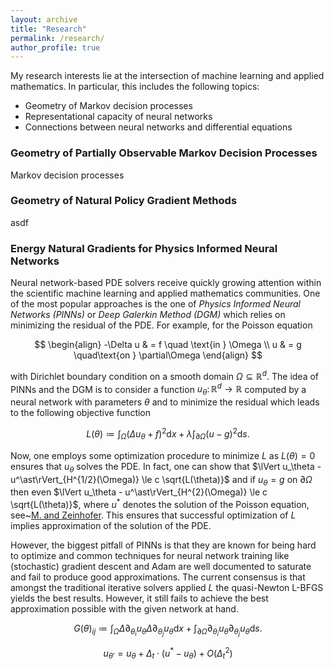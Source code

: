 ```yaml
---
layout: archive
title: "Research"
permalink: /research/
author_profile: true
---
```


My research interests lie at the intersection of machine learning and applied mathematics. In particular, this includes the following topics:
* Geometry of Markov decision processes
* Representational capacity of neural networks
* Connections between neural networks and differential equations

### Geometry of Partially Observable Markov Decision Processes
Markov decision processes 

### Geometry of Natural Policy Gradient Methods
asdf

### Energy Natural Gradients for Physics Informed Neural Networks

Neural network-based PDE solvers receive quickly growing attention within the scientific machine learning and applied mathematics communities. 
One of the most popular approaches is the one of *Physics Informed Neural Networks (PINNs)* or *Deep Galerkin Method (DGM)* which relies on minimizing the residual of the PDE.
For example, for the Poisson equation 

$$ 
\begin{align} -\Delta u & = f \quad \text{in } \Omega \\ 
u & = g \quad\text{on } \partial\Omega 
\end{align} 
$$

with Dirichlet boundary condition on a smooth domain $\Omega\subseteq\mathbb R^d$.
The idea of PINNs and the DGM is to consider a function $u_\theta\colon\mathbb R^d\to\mathbb R$ computed by a neural network with parameters $\theta$ and to minimize the residual which leads to the following objective function 

$$
L(\theta) \coloneqq \int_\Omega (\Delta u_\theta + f)^2 \mathrm dx + \lambda\int_{\partial\Omega} (u-g)^2 \mathrm ds.
$$

Now, one employs some optimization procedure to minimize $L$ as $L(\theta) = 0$ ensures that $u_\theta$ solves the PDE. 
In fact, one can show that $\lVert u_\theta - u^\ast\rVert_{H^{1/2}(\Omega)} \le c \sqrt{L(\theta)}$ and if $u_\theta = g$ on $\partial\Omega$ then even $\lVert u_\theta - u^\ast\rVert_{H^{2}(\Omega)} \le c \sqrt{L(\theta)}$, where $u^\ast$ denotes the solution of the Poisson equation, see~[M. and Zeinhofer](https://proceedings.mlr.press/v190/muller22b.html). 
This ensures that successful optimization of $L$ implies approximation of the solution of the PDE. 

However, the biggest pitfall of PINNs is that they are known for being hard to optimize and common techniques for neural network training like (stochastic) gradient descent and Adam are well documented to saturate and fail to produce good approximations. 
The current consensus is that amongst the traditional iterative solvers applied $L$ the quasi-Newton L-BFGS yields the best results. 
However, it still fails to achieve the best approximation possible with the given network at hand. 

$$
G(\theta)_{ij} \coloneqq \int _\Omega \Delta \partial _{\theta_i} u _\theta \Delta \partial _{\theta_j} u _\theta \mathrm dx + \int _{\partial\Omega} \partial _{\theta_i} u _\theta \partial _{\theta_j} u _\theta \mathrm ds.
$$

$$
u_{\theta'} =  u_\theta + \Delta_t \cdot (u^\ast-u_\theta) + O(\Delta_t^2)
$$












